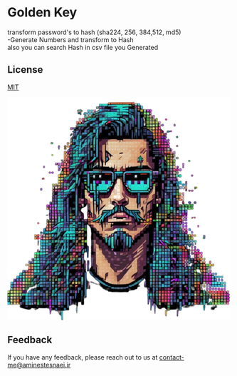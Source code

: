 
# Golden Key

transform password's to hash (sha224, 256, 384,512, md5) \
-Generate Numbers and transform to Hash\
 also you can search Hash in csv file you Generated
 


## License

[MIT](https://github.com/Aminestesnaei/Golden-key/blob/main/LICENSE)


![Logo](https://github.com/Aminestesnaei/Golden-key/blob/main/icon.png)


## Feedback

If you have any feedback, please reach out to us at contact-me@aminestesnaei.ir

